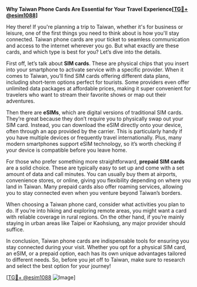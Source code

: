 **Why Taiwan Phone Cards Are Essential for Your Travel Experience[[TG💪+ @esim1088](https://t.me/s/esim1088)]**

Hey there! If you're planning a trip to Taiwan, whether it's for business or leisure, one of the first things you need to think about is how you'll stay connected. Taiwan phone cards are your ticket to seamless communication and access to the internet wherever you go. But what exactly are these cards, and which type is best for you? Let’s dive into the details.

First off, let’s talk about **SIM cards**. These are physical chips that you insert into your smartphone to activate service with a specific provider. When it comes to Taiwan, you’ll find SIM cards offering different data plans, including short-term options perfect for tourists. Some providers even offer unlimited data packages at affordable prices, making it super convenient for travelers who want to stream their favorite shows or map out their adventures.

Then there are **eSIMs**, which are digital versions of traditional SIM cards. They’re great because they don’t require you to physically swap out your SIM card. Instead, you can download the eSIM directly onto your device, often through an app provided by the carrier. This is particularly handy if you have multiple devices or frequently travel internationally. Plus, many modern smartphones support eSIM technology, so it’s worth checking if your device is compatible before you leave home.

For those who prefer something more straightforward, **prepaid SIM cards** are a solid choice. These are typically easy to set up and come with a set amount of data and call minutes. You can usually buy them at airports, convenience stores, or online, giving you flexibility depending on where you land in Taiwan. Many prepaid cards also offer roaming services, allowing you to stay connected even when you venture beyond Taiwan’s borders.

When choosing a Taiwan phone card, consider what activities you plan to do. If you’re into hiking and exploring remote areas, you might want a card with reliable coverage in rural regions. On the other hand, if you’re mainly staying in urban areas like Taipei or Kaohsiung, any major provider should suffice.

In conclusion, Taiwan phone cards are indispensable tools for ensuring you stay connected during your visit. Whether you opt for a physical SIM card, an eSIM, or a prepaid option, each has its own unique advantages tailored to different needs. So, before you jet off to Taiwan, make sure to research and select the best option for your journey!

[[TG💪+ @esim1088](https://t.me/s/esim1088) ![Image](https://i.postimg.cc/Y0z9fWf4/image.png)]